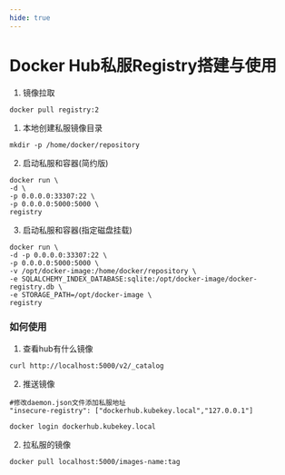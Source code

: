```yaml
---
hide: true
---
```

# Docker Hub私服Registry搭建与使用

1. 镜像拉取
```
docker pull registry:2
```

1. 本地创建私服镜像目录
```
mkdir -p /home/docker/repository
```

2. 启动私服和容器(简约版)
```
docker run \
-d \
-p 0.0.0.0:33307:22 \
-p 0.0.0.0:5000:5000 \
registry
```

3. 启动私服和容器(指定磁盘挂载)
```
docker run \
-d -p 0.0.0.0:33307:22 \
-p 0.0.0.0:5000:5000 \
-v /opt/docker-image:/home/docker/repository \
-e SQLALCHEMY_INDEX_DATABASE:sqlite:/opt/docker-image/docker-registry.db \
-e STORAGE_PATH=/opt/docker-image \
registry
```

### 如何使用

1. 查看hub有什么镜像
```
curl http://localhost:5000/v2/_catalog
```

2. 推送镜像
```
#修改daemon.json文件添加私服地址
"insecure-registry": ["dockerhub.kubekey.local","127.0.0.1"]

docker login dockerhub.kubekey.local

```

2. 拉私服的镜像
```
docker pull localhost:5000/images-name:tag
```